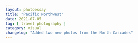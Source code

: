 ```yaml
---
layout: photoessay
title: "Pacific Northwest"
date: 2021-07-05
tag: [ travel photography ]
category: visual
changelog: "Added two new photos from the North Cascades"
---
```

